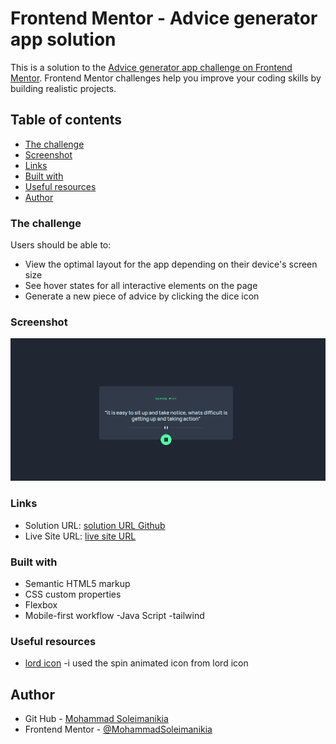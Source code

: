 # Frontend Mentor - Advice generator app solution

This is a solution to the [Advice generator app challenge on Frontend Mentor](https://www.frontendmentor.io/challenges/advice-generator-app-QdUG-13db). Frontend Mentor challenges help you improve your coding skills by building realistic projects.

## Table of contents
  - [The challenge](#the-challenge)
  - [Screenshot](#screenshot)
  - [Links](#links)
  - [Built with](#built-with)
  - [Useful resources](#useful-resources)
- [Author](#author)

### The challenge

Users should be able to:
- View the optimal layout for the app depending on their device's screen size
- See hover states for all interactive elements on the page
- Generate a new piece of advice by clicking the dice icon

### Screenshot

![](./docs/assets/imgs/screenshot.png)
### Links

- Solution URL: [solution URL Github](https://github.com/MohammadSoleimanikia/advice-generator-app)
- Live Site URL: [live site URL](https://mohammadsoleimanikia.github.io/advice-generator-app/)

### Built with

- Semantic HTML5 markup
- CSS custom properties
- Flexbox
- Mobile-first workflow
-Java Script
-tailwind

### Useful resources

- [lord icon](https://lordicon.com/icons) -i used the spin animated icon from lord icon
## Author

- Git Hub - [Mohammad Soleimanikia](https://github.com/MohammadSoleimanikia)
- Frontend Mentor - [@MohammadSoleimanikia](https://www.frontendmentor.io/profile/MohammadSoleimanikia)